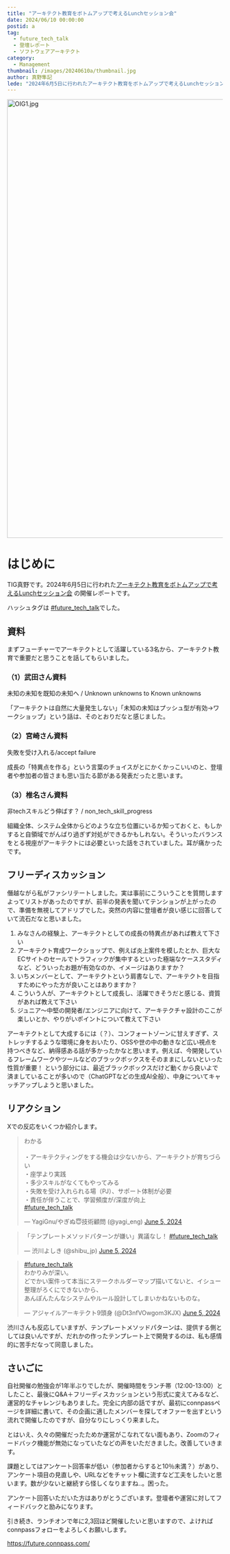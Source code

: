 ```yaml
---
title: "アーキテクト教育をボトムアップで考えるLunchセッション会"
date: 2024/06/10 00:00:00
postid: a
tag:
  - future_tech_talk
  - 登壇レポート
  - ソフトウェアアーキテクト
category:
  - Management
thumbnail: /images/20240610a/thumbnail.jpg
author: 真野隼記
lede: "2024年6月5日に行われたアーキテクト教育をボトムアップで考えるLunchセッション会の開催レポートです。ハッシュタグは #future_tech_talkでした。"
---
```

<img src="/images/20240610a/OIG1.jpg" alt="OIG1.jpg" width="1024" height="1024" loading="lazy">

# はじめに

TIG真野です。2024年6月5日に行われた[アーキテクト教育をボトムアップで考えるLunchセッション会](https://future.connpass.com/event/318520/) の開催レポートです。

ハッシュタグは [#future_tech_talk](https://x.com/hashtag/future_tech_talk?src=hashtag_click)でした。

## 資料

まずフューチャーでアーキテクトとして活躍している3名から、アーキテクト教育で重要だと思うことを話してもらいました。

### （1）武田さん資料

未知の未知を既知の未知へ / Unknown unknowns to Known unknowns

<script defer class="speakerdeck-embed" data-id="ccf8aecc88ba43a9be90caf1af412f09" data-ratio="1.7777777777777777" src="//speakerdeck.com/assets/embed.js"></script>

「アーキテクトは自然に大量発生しない」「未知の未知はプッシュ型が有効→ワークショップ」という話は、そのとおりだなと感じました。

### （2）宮崎さん資料

失敗を受け入れる/accept failure

<script defer class="speakerdeck-embed" data-id="d11d7c94d5ff4c50b6f6bf5e91bc1826" data-ratio="1.7777777777777777" src="//speakerdeck.com/assets/embed.js"></script>

成長の「特異点を作る」という言葉のチョイスがとにかくかっこいいのと、登壇者や参加者の皆さまも思い当たる節がある発表だったと思います。

### （3）椎名さん資料

非techスキルどう伸ばす？ / non_tech_skill_progress

<script defer class="speakerdeck-embed" data-id="a767658792d747dd84a6413473bc75c8" data-ratio="1.7777777777777777" src="//speakerdeck.com/assets/embed.js"></script>

組織全体、システム全体からどのような立ち位置にいるか知っておくと、もしかすると自領域でがんばり過ぎず対処ができるかもしれない。そういったバランスをとる視座がアーキテクトには必要といった話をされていました。耳が痛かったです。

## フリーディスカッション

僭越ながら私がファシリテートしました。実は事前にこういうことを質問しますよってリストがあったのですが、前半の発表を聞いてテンションが上がったので、準備を無視してアドリブでした。突然の内容に登壇者が良い感じに回答していて流石だなと思いました。

1. みなさんの経験上、アーキテクトとしての成長の特異点があれば教えて下さい
1. アーキテクト育成ワークショップで、例えば炎上案件を模したとか、巨大なECサイトのセールでトラフィックが集中するといった極端なケーススタディなど、どういったお題が有効なのか、イメージはありますか？
1. いちメンバーとして、アーキテクトという肩書なしで、アーキテクトを目指すためにやった方が良いことはありますか？
1. こういう人が、アーキテクトとして成長し、活躍できそうだと感じる、資質があれば教えて下さい
1. ジュニア～中堅の開発者/エンジニアに向けて、アーキテクチャ設計のここが楽しいとか、やりがいポイントについて教えて下さい

アーキテクトとして大成するには（？）、コンフォートゾーンに甘えすぎず、ストレッチするような環境に身をおいたり、OSSや世の中の動きなど広い視点を持つべきなど、納得感ある話が多かったかなと思います。例えば、今開発しているフレームワークやツールなどのブラックボックスをそのままにしないといった性質が重要！ という部分には、最近ブラックボックスだけど動くから良いよで済ましていることが多いので（ChatGPTなどの生成AI全般）、中身についてキャッチアップしようと思いました。

## リアクション

Xでの反応をいくつか紹介します。

<blockquote class="twitter-tweet"><p lang="ja" dir="ltr">わかる<br><br>・アーキテクティングをする機会は少ないから、アーキテクトが育ちづらい<br>・座学より実践<br>・多少スキルがなくてもやってみる<br>・失敗を受け入れられる場（PJ）、サポート体制が必要<br>・責任が伴うことで、学習頻度が/深度が向上<br> <a href="https://twitter.com/hashtag/future_tech_talk?src=hash&amp;ref_src=twsrc%5Etfw">#future_tech_talk</a></p>&mdash; YagiGnu/やぎぬ😇技術顧問 (@yagi_eng) <a href="https://twitter.com/yagi_eng/status/1798195239108432267?ref_src=twsrc%5Etfw">June 5, 2024</a></blockquote>

<script async src="https://platform.twitter.com/widgets.js" charset="utf-8"></script>

<blockquote class="twitter-tweet"><p lang="ja" dir="ltr">「テンプレートメソッドパターンが嫌い」異議なし！ <a href="https://twitter.com/hashtag/future_tech_talk?src=hash&amp;ref_src=twsrc%5Etfw">#future_tech_talk</a></p>&mdash; 渋川よしき (@shibu_jp) <a href="https://twitter.com/shibu_jp/status/1798200116970766379?ref_src=twsrc%5Etfw">June 5, 2024</a></blockquote>

<blockquote class="twitter-tweet"><p lang="ja" dir="ltr"><a href="https://twitter.com/hashtag/future_tech_talk?src=hash&amp;ref_src=twsrc%5Etfw">#future_tech_talk</a><br>わかりみが深い。<br>どでかい案件って本当にステークホルダーマップ描いてないと、イシュー整理がろくにできないから、<br>あんぽんたんなシステムやルール設計してしまいかねないものな。</p>&mdash; アジャイルアーキテクト9頭身 (@Dt3nfVOwgom3KJX) <a href="https://twitter.com/Dt3nfVOwgom3KJX/status/1798196450251375020?ref_src=twsrc%5Etfw">June 5, 2024</a></blockquote>

渋川さんも反応していますが、テンプレートメソッドパターンは、提供する側としては良いんですが、だれかの作ったテンプレート上で開発するのは、私も感情的に苦手だなって同意しました。

## さいごに

自社開催の勉強会が1年半ぶりでしたが、開催時間をランチ帯（12:00-13:00）としたこと、最後にQ&A＋フリーディスカッションという形式に変えてみるなど、運営的なチャレンジもありました。完全に内部の話ですが、最初にconnpassページを詳細に書いて、その企画に適したメンバーを探してオファーを出すという流れで開催したのですが、自分なりにしっくり来ました。

とはいえ、久々の開催だったためか運営がこなれてない面もあり、Zoomのフィードバック機能が無効になっていたなどの声をいただきました。改善していきます。

課題としてはアンケート回答率が低い（参加者からすると10％未満？）があり、アンケート項目の見直しや、URLなどをチャット欄に流すなど工夫をしたいと思います。数が少ないと継続すら怪しくなりますね..。困った。

アンケート回答いただいた方はありがとうございます。登壇者や運営に対してフィードバックと励みになります。

引き続き、ランチオンで年に2,3回ほど開催したいと思いますので、よければconnpassフォローをよろしくお願いします。

https://future.connpass.com/
